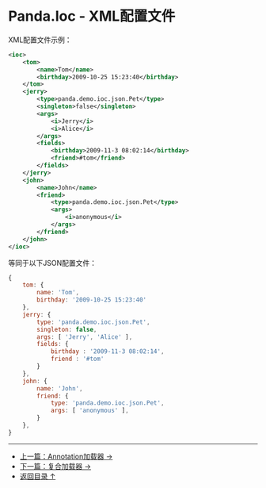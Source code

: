 Panda.Ioc - XML配置文件
============================

XML配置文件示例：
```Xml
<ioc>
    <tom>
        <name>Tom</name>
        <birthday>2009-10-25 15:23:40</birthday>
    </tom>
    <jerry>
        <type>panda.demo.ioc.json.Pet</type>
        <singleton>false</singleton>
        <args>
            <i>Jerry</i>
            <i>Alice</i>
        </args>
        <fields>
            <birthday>2009-11-3 08:02:14</birthday>
            <friend>#tom</friend>
        </fields>
    </jerry>
    <john>
        <name>John</name>
        <friend>
            <type>panda.demo.ioc.json.Pet</type>
            <args>
                <i>anonymous</i>
            </args>
        </friend>
    </john>
</ioc>
```

等同于以下JSON配置文件：
```JavaScript
{
    tom: {
        name: 'Tom',
        birthday: '2009-10-25 15:23:40'
    },
    jerry: {
        type: 'panda.demo.ioc.json.Pet',
        singleton: false,
        args: [ 'Jerry', 'Alice' ],
        fields: {
            birthday : '2009-11-3 08:02:14',
            friend : '#tom'
        }
    },
    john: {
        name: 'John',
        friend: {
	        type: 'panda.demo.ioc.json.Pet',
	        args: [ 'anonymous' ],
        }
    },
}
```



---

 * [上一篇：Annotation加载器 →](annotation_zh.md)
 * [下一篇：复合加载器 →](combo_zh.md)
 * [返回目录 ↑](ioc_zh.md#文档目录)
